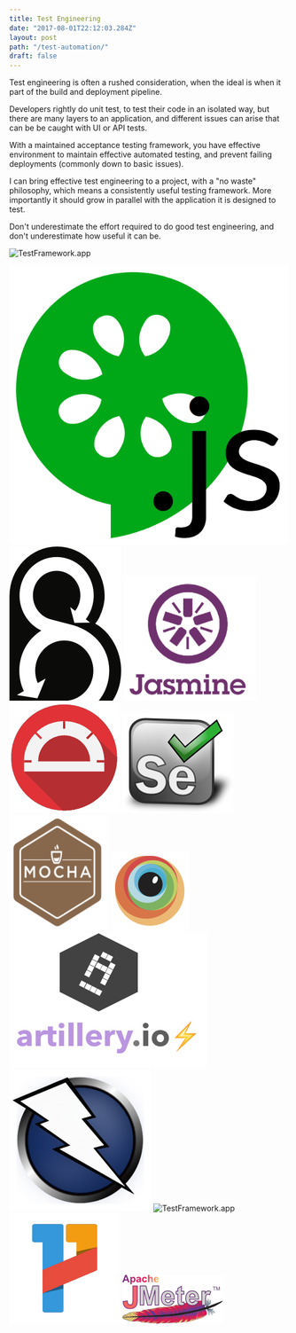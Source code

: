```yaml
---
title: Test Engineering
date: "2017-08-01T22:12:03.284Z"
layout: post
path: "/test-automation/"
draft: false
---
```


Test engineering is often a rushed consideration, when the ideal is when it part of the build and deployment pipeline.

Developers rightly do unit test, to test their code in an isolated way, but there are many layers to an application, and different issues can arise that can be be caught with UI or API tests.

With a maintained acceptance testing framework, you have effective environment to maintain effective automated testing, and prevent failing deployments (commonly down to basic issues).

I can bring effective test engineering to a project, with a "no waste" philosophy, which means a consistently useful testing framework. More importantly it should grow in parallel with the application it is designed to test.

Don't underestimate the effort required to do good test engineering, and don't underestimate how useful it can be.

![TestFramework.app](./img/TestFramework.gif)

![TestFramework.app](./img/cucumberjs.png)
![TestFramework.app](./img/behat.png)
![TestFramework.app](./img/jasmine.png)
![TestFramework.app](./img/protractor.png)
![TestFramework.app](./img/selenium.png)
![TestFramework.app](./img/mocha.png)
![TestFramework.app](./img/browserstack.png)
![TestFramework.app](./img/artilleryio.png)
![TestFramework.app](./img/zaproxy.png)
![TestFramework.app](./img/"wdio.png)
![TestFramework.app](./img/pa11y.png)
![TestFramework.app](./img/jmeter.png)
